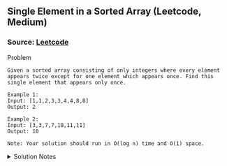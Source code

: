 ## Single Element in a Sorted Array (Leetcode, Medium)
### Source: [Leetcode](https://leetcode.com/problems/single-element-in-a-sorted-array/description/)

Problem

```
Given a sorted array consisting of only integers where every element appears twice except for one element which appears once. Find this single element that appears only once.

Example 1:
Input: [1,1,2,3,3,4,4,8,8]  
Output: 2  

Example 2:
Input: [3,3,7,7,10,11,11]
Output: 10  

Note: Your solution should run in O(log n) time and O(1) space.
```

<details>
<summary>Solution Notes</summary>
There are some really neat iterative solutions in the Leetcode discussions. A
big hint in running in O(log(N)) time is to use binary search. My approach is to
find the subarray containing the element that only appears once, and continuing
to search smaller subsections.

The general idea is: get the middle element, if it has a duplicate then it will
partition the array into two subarrays of unequal length. The subarray with an
odd length contains the single element.
</details>
